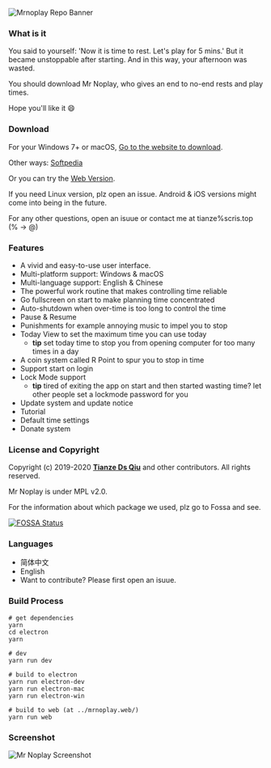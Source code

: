 
![Mrnoplay Repo Banner](https://images.gitee.com/uploads/images/2020/0713/104150_848f1d3a_1029534.png)

### What is it

You said to yourself: 'Now it is time to rest. Let's play for 5 mins.' But it became unstoppable after starting. And in this way, your afternoon was wasted. 

You should download Mr Noplay, who gives an end to no-end rests and play times.

Hope you'll like it 😄

### Download

For your Windows 7+ or macOS, [Go to the website to download](https://mrnoplay.scris.top/).

Other ways: <a href="https://www.softpedia.com/get/Gaming-Related/Mr-Noplay.shtml">Softpedia</a>

Or you can try the [Web Version](https://webmrnoplay.scris.top/).

If you need Linux version, plz open an issue. Android & iOS versions might come into being in the future.

For any other questions, open an isuue or contact me at tianze%scris.top (% → @)

### Features

- A vivid and easy-to-use user interface.
- Multi-platform support: Windows & macOS
- Multi-language support: English & Chinese
- The powerful work routine that makes controlling time reliable
- Go fullscreen on start to make planning time concentrated
- Auto-shutdown when over-time is too long to control the time
- Pause & Resume
- Punishments for example annoying music to impel you to stop
- Today View to set the maximum time you can use today
  - **tip** set today time to stop you from opening computer for too many times in a day
- A coin system called R Point to spur you to stop in time
- Support start on login
- Lock Mode support
  - **tip** tired of exiting the app on start and then started wasting time? let other people set a lockmode password for you
- Update system and update notice
- Tutorial
- Default time settings
- Donate system

### License and Copyright

Copyright (c) 2019-2020 **[Tianze Ds Qiu](https://ds.scris.top/)** and other contributors. All rights reserved.

Mr Noplay is under MPL v2.0.

For the information about which package we used, plz go to Fossa and see.

[![FOSSA Status](https://app.fossa.com/api/projects/git%2Bgithub.com%2Fscris%2Fmrnoplay.svg?type=large)](https://app.fossa.com/projects/git%2Bgithub.com%2Fscris%2Fmrnoplay?ref=badge_large)

### Languages

- 简体中文
- English
- Want to contribute? Please first open an isuue.

### Build Process

```shell
# get dependencies
yarn
cd electron
yarn

# dev
yarn run dev

# build to electron
yarn run electron-dev
yarn run electron-mac
yarn run electron-win

# build to web (at ../mrnoplay.web/)
yarn run web
```

### Screenshot

![Mr Noplay Screenshot](https://i.loli.net/2020/07/18/nxjyPUsJuClo67i.png)
